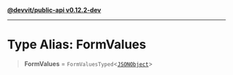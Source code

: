 [**@devvit/public-api v0.12.2-dev**](../README.md)

---

# Type Alias: FormValues

> **FormValues** = `FormValuesTyped`\<[`JSONObject`](JSONObject.md)\>
